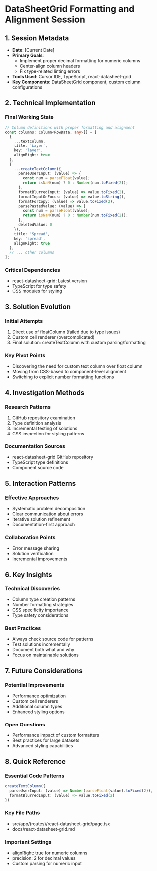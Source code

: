 # DataSheetGrid Formatting and Alignment Session

## 1. Session Metadata
- **Date**: [Current Date]
- **Primary Goals**: 
  - Implement proper decimal formatting for numeric columns
  - Center-align column headers
  - Fix type-related linting errors
- **Tools Used**: Cursor IDE, TypeScript, react-datasheet-grid
- **Key Components**: DataSheetGrid component, custom column configurations

## 2. Technical Implementation
### Final Working State
```typescript
// Column definitions with proper formatting and alignment
const columns: Column<RowData, any>[] = [
  {
    ...textColumn,
    title: 'Layer',
    key: 'layer',
    alignRight: true
  },
  {
    ...createTextColumn({
      parseUserInput: (value) => {
        const num = parseFloat(value);
        return isNaN(num) ? 0 : Number(num.toFixed(2));
      },
      formatBlurredInput: (value) => value.toFixed(2),
      formatInputOnFocus: (value) => value.toString(),
      formatForCopy: (value) => value.toFixed(2),
      parsePastedValue: (value) => {
        const num = parseFloat(value);
        return isNaN(num) ? 0 : Number(num.toFixed(2));
      },
      deletedValue: 0
    }),
    title: 'Spread',
    key: 'spread',
    alignRight: true
  },
  // ... other columns
];
```

### Critical Dependencies
- react-datasheet-grid: Latest version
- TypeScript for type safety
- CSS modules for styling

## 3. Solution Evolution
### Initial Attempts
1. Direct use of floatColumn (failed due to type issues)
2. Custom cell renderer (overcomplicated)
3. Final solution: createTextColumn with custom parsing/formatting

### Key Pivot Points
- Discovering the need for custom text column over float column
- Moving from CSS-based to component-level alignment
- Switching to explicit number formatting functions

## 4. Investigation Methods
### Research Patterns
1. GitHub repository examination
2. Type definition analysis
3. Incremental testing of solutions
4. CSS inspection for styling patterns

### Documentation Sources
- react-datasheet-grid GitHub repository
- TypeScript type definitions
- Component source code

## 5. Interaction Patterns
### Effective Approaches
- Systematic problem decomposition
- Clear communication about errors
- Iterative solution refinement
- Documentation-first approach

### Collaboration Points
- Error message sharing
- Solution verification
- Incremental improvements

## 6. Key Insights
### Technical Discoveries
- Column type creation patterns
- Number formatting strategies
- CSS specificity importance
- Type safety considerations

### Best Practices
- Always check source code for patterns
- Test solutions incrementally
- Document both what and why
- Focus on maintainable solutions

## 7. Future Considerations
### Potential Improvements
- Performance optimization
- Custom cell renderers
- Additional column types
- Enhanced styling options

### Open Questions
- Performance impact of custom formatters
- Best practices for large datasets
- Advanced styling capabilities

## 8. Quick Reference
### Essential Code Patterns
```typescript
createTextColumn({
  parseUserInput: (value) => Number(parseFloat(value).toFixed(2)),
  formatBlurredInput: (value) => value.toFixed(2)
})
```

### Key File Paths
- src/app/(routes)/react-datasheet-grid/page.tsx
- docs/react-datasheet-grid.md

### Important Settings
- alignRight: true for numeric columns
- precision: 2 for decimal values
- Custom parsing for numeric input 